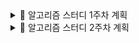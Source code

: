 <details>
<summary>📅 알고리즘 스터디 1주차 계획</summary>

## ✅ 화요일
- [바이러스 검사 - 코드트리](https://www.codetree.ai/ko/frequent-problems/problems/virus-detector/description)
- [최소비용 구하기 - 백준 1916](https://www.acmicpc.net/problem/1916)

## ✅ 목요일
- [특정 거리의 도시 찾기 - 백준 18352](https://www.acmicpc.net/problem/18352)
- [2개의 사탕 - 코드트리](https://www.codetree.ai/ko/frequent-problems/problems/two-candies/description)

## ✅ 월요일
- [정육면체 굴리기 - 코드트리](https://www.codetree.ai/ko/frequent-problems/problems/cube-rounding/description)
- [회의실 배정 - 백준 1931](https://www.acmicpc.net/problem/1931)

</details>
<details>
<summary>📅 알고리즘 스터디 2주차 계획</summary>

## ✅ 화요일
- [롤케이크 자르기 - 프로그래머스 132265](https://school.programmers.co.kr/learn/courses/30/lessons/132265)
- [택배상자 - 프로그래머스 131704](https://school.programmers.co.kr/learn/courses/30/lessons/131704)

## ✅ 목요일
- [마법의 엘리베이터 - 프로그래머스 148653](https://school.programmers.co.kr/learn/courses/30/lessons/148653)
- [2048 게임 - 코드트리](https://www.codetree.ai/ko/frequent-problems/problems/2048-game/description)

## ✅ 월요일
- [최댓값 테트로미노 - 코드트리](https://www.codetree.ai/ko/frequent-problems/problems/max-sum-of-tetris-block/description)
- [외주 수익 최대화 - 코드트리](https://www.codetree.ai/ko/frequent-problems/problems/max-of-outsourcing-profit/description)

</details>

